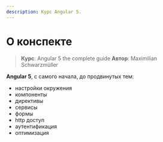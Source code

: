 ```yaml
---
description: Курс Angular 5.
---
```


# О конспекте

> **Курс**: Angular 5 the complete guide
> **Автор**: Maximilian Schwarzmüller

**Angular 5**, с самого начала, до продвинутых тем:

- настройки окружения
- компоненты
- директивы
- сервисы
- формы
- http доступ
- аутентификация
- оптимизация

